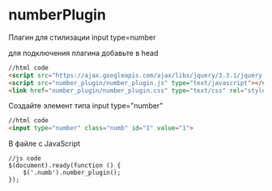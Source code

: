 # numberPlugin
Плагин для стилизации input type=number

для подключения плагина добавьте в head
```html
//html code
<script src="https://ajax.googleapis.com/ajax/libs/jquery/3.3.1/jquery.min.js"></script>
<script src="number_plugin/number_plugin.js" type="text/javascript"></script>
<link href="number_plugin/number_plugin.css" type="text/css" rel="stylesheet">
```
    
Создайте элемент типа input type="number"
```html
//html code
<input type="number" class="numb" id="1" value="1">
```
    
В файле с JavaScript 
```jQuery
//js code
$(document).ready(function () {
    $('.numb').number_plugin();
});
```
